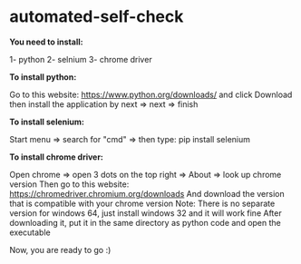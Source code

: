 # automated-self-check

**You need to install:**

1- python
2- selnium
3- chrome driver

**To install python:**


Go to this website: https://www.python.org/downloads/
and click Download then install the application by next => next => finish 

**To install selenium:**

Start menu => search for "cmd" => then type:
pip install selenium


**To install chrome driver:**

Open chrome => open 3 dots on the top right => About => look up chrome version
Then go to this website: https://chromedriver.chromium.org/downloads
And download the version that is compatible with your chrome version
Note: There is no separate version for windows 64, just install windows 32 and it will work fine
After downloading it, put it in the same directory as python code and open the executable

Now, you are ready to go :)
